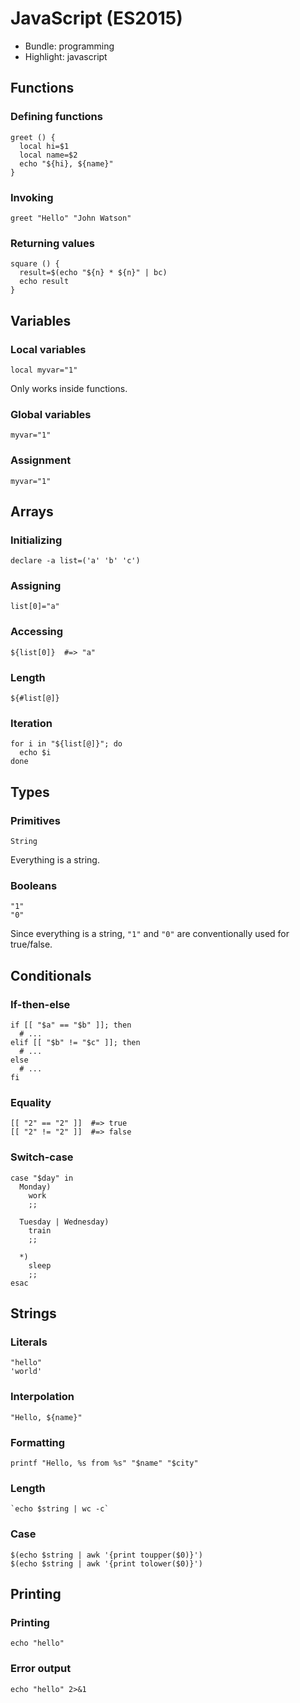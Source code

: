 JavaScript (ES2015)
===================

* Bundle: programming
* Highlight: javascript

Functions
---------

### Defining functions

    greet () {
      local hi=$1
      local name=$2
      echo "${hi}, ${name}"
    }

### Invoking

    greet "Hello" "John Watson"

### Returning values

    square () {
      result=$(echo "${n} * ${n}" | bc)
      echo result
    }


Variables
---------

### Local variables

    local myvar="1"

Only works inside functions.

### Global variables

    myvar="1"

### Assignment

    myvar="1"

Arrays
------

### Initializing

    declare -a list=('a' 'b' 'c')

### Assigning

    list[0]="a"

### Accessing

    ${list[0]}  #=> "a"

### Length

    ${#list[@]}

### Iteration

    for i in "${list[@]}"; do
      echo $i
    done

Types
-----

### Primitives

    String

Everything is a string.

### Booleans

    "1"
    "0"

Since everything is a string, `"1"` and `"0"` are conventionally used for true/false.

Conditionals
------------

### If-then-else

    if [[ "$a" == "$b" ]]; then
      # ...
    elif [[ "$b" != "$c" ]]; then
      # ...
    else
      # ...
    fi

### Equality

    [[ "2" == "2" ]]  #=> true
    [[ "2" != "2" ]]  #=> false

### Switch-case

    case "$day" in
      Monday)
        work
        ;;

      Tuesday | Wednesday)
        train
        ;;

      *)
        sleep
        ;;
    esac

Strings
-------

### Literals

    "hello"
    'world'

### Interpolation

    "Hello, ${name}"

### Formatting

    printf "Hello, %s from %s" "$name" "$city"

### Length

    `echo $string | wc -c`

### Case

    $(echo $string | awk '{print toupper($0)}')
    $(echo $string | awk '{print tolower($0)}')

Printing
--------

### Printing

    echo "hello"

### Error output

    echo "hello" 2>&1

